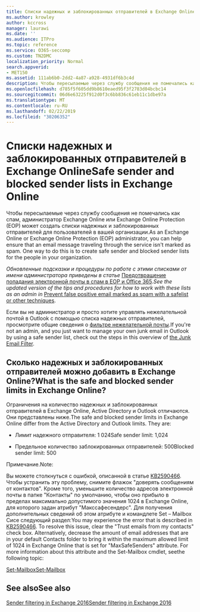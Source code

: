 ```yaml
---
title: Списки надежных и заблокированных отправителей в Exchange Online
ms.author: krowley
author: kccross
manager: laurawi
ms.date: ''
ms.audience: ITPro
ms.topic: reference
ms.service: O365-seccomp
ms.custom: TN2DMC
localization_priority: Normal
search.appverid:
- MET150
ms.assetid: 111ab6b0-2dd2-4a87-a928-4931df6b3c4d
description: Чтобы пересылаемые через службу сообщения не помечались как спам, администратор Exchange Online или Exchange Online Protection (EOP) может создать списки надежных и заблокированных отправителей для пользователей в вашей организации.
ms.openlocfilehash: d785f5f605dd9b8610eaed95f3f2783d04bcbc14
ms.sourcegitcommit: 06d6e63225f912d0f3c6bb836c61eb11c1dbe97a
ms.translationtype: MT
ms.contentlocale: ru-RU
ms.lasthandoff: 02/22/2019
ms.locfileid: "30206352"
---
```

# <a name="safe-sender-and-blocked-sender-lists-in-exchange-online"></a><span data-ttu-id="b062f-104">Списки надежных и заблокированных отправителей в Exchange Online</span><span class="sxs-lookup"><span data-stu-id="b062f-104">Safe sender and blocked sender lists in Exchange Online</span></span>

<span data-ttu-id="b062f-p102">Чтобы пересылаемые через службу сообщения не помечались как спам, администратор Exchange Online или Exchange Online Protection (EOP) может создать списки надежных и заблокированных отправителей для пользователей в вашей организации.</span><span class="sxs-lookup"><span data-stu-id="b062f-p102">As an Exchange Online or Exchange Online Protection (EOP) administrator, you can help ensure that an email message traveling through the service isn't marked as spam. One way to do this is to create safe sender and blocked sender lists for the people in your organization.</span></span> 
  
 <span data-ttu-id="b062f-107">*Обновленные подсказки и процедуры по работе с этими списками от имени администратора приведены в статье* [Предотвращение попадания электронной почты в спам в EOP и Office 365](https://go.microsoft.com/fwlink/p/?LinkID=534224).</span><span class="sxs-lookup"><span data-stu-id="b062f-107">*See the updated version of the tips and procedures for how to work with these lists as an admin in* [Prevent false positive email marked as spam with a safelist or other techniques](https://go.microsoft.com/fwlink/p/?LinkID=534224).</span></span> 
  
<span data-ttu-id="b062f-108">Если вы не администратор и просто хотите управлять нежелательной почтой в Outlook с помощью списка надежных отправителей, просмотрите общие сведения о [фильтре нежелательной почты](https://go.microsoft.com/fwlink/?LinkId=817222).</span><span class="sxs-lookup"><span data-stu-id="b062f-108">If you're not an admin, and you just want to manage your own junk email in Outlook by using a safe sender list, check out the steps in this overview of [the Junk Email Filter](https://go.microsoft.com/fwlink/?LinkId=817222).</span></span> 
  
## <a name="what-is-the-safe-and-blocked-sender-limits-in-exchange-online"></a><span data-ttu-id="b062f-109">Сколько надежных и заблокированных отправителей можно добавить в Exchange Online?</span><span class="sxs-lookup"><span data-stu-id="b062f-109">What is the safe and blocked sender limits in Exchange Online?</span></span>

<span data-ttu-id="b062f-p103">Ограничения на количество надежных и заблокированных отправителей в Exchange Online, Active Directory и Outlook отличаются. Они представлены ниже.</span><span class="sxs-lookup"><span data-stu-id="b062f-p103">The safe and blocked sender limits in Exchange Online differ from the Active Directory and Outlook limits. They are:</span></span>
  
- <span data-ttu-id="b062f-112">Лимит надежного отправителя: 1 024</span><span class="sxs-lookup"><span data-stu-id="b062f-112">Safe sender limit: 1,024</span></span>
    
- <span data-ttu-id="b062f-113">Предельное количество заблокированных отправителей: 500</span><span class="sxs-lookup"><span data-stu-id="b062f-113">Blocked sender limit: 500</span></span>
    
<span data-ttu-id="b062f-114">Примечание.</span><span class="sxs-lookup"><span data-stu-id="b062f-114">Note:</span></span>
  
<span data-ttu-id="b062f-p104">Вы можете столкнуться с ошибкой, описанной в статье [KB2590466](https://support.microsoft.com/help/2590466/you-receive-the-error-junk-e-mail-validation-error-in-outlook-web-app). Чтобы устранить эту проблему, снимите флажок "доверять сообщениям от контактов". Кроме того, уменьшите количество адресов электронной почты в папке "Контакты" по умолчанию, чтобы оно прибыло в пределах максимально допустимого значения 1024 в Exchange Online, для которого задан атрибут "Макссафесендерс". Для получения дополнительных сведений об этом атрибуте и командлете Set – Mailbox Сисе следующий раздел:</span><span class="sxs-lookup"><span data-stu-id="b062f-p104">You may experience the error that is described in [KB2590466](https://support.microsoft.com/help/2590466/you-receive-the-error-junk-e-mail-validation-error-in-outlook-web-app). To resolve this issue, clear the "Trust emails from my contacts" check box. Alternatively, decrease the amount of email addresses that are in your default Contacts folder to bring it within the maximum allowed limit of 1024 in Exchange Online that is set for "MaxSafeSenders" attribute. For more information about this attribute and the Set-Mailbox cmdlet, seethe following topic:</span></span>
  
[<span data-ttu-id="b062f-119">Set-Mailbox</span><span class="sxs-lookup"><span data-stu-id="b062f-119">Set-Mailbox</span></span>](https://docs.microsoft.com/powershell/module/exchange/mailboxes/Set-Mailbox)
  
## <a name="see-also"></a><span data-ttu-id="b062f-120">See also</span><span class="sxs-lookup"><span data-stu-id="b062f-120">See also</span></span>

[<span data-ttu-id="b062f-121">Sender filtering in Exchange 2016</span><span class="sxs-lookup"><span data-stu-id="b062f-121">Sender filtering in Exchange 2016</span></span>](http://technet.microsoft.com/library/b833f864-ff10-46a0-a653-28fb9ba30896.aspx)

